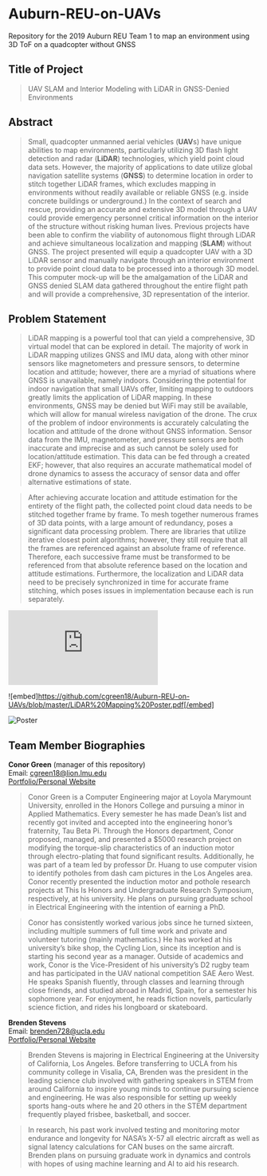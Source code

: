 # Auburn-REU-on-UAVs
Repository for the 2019 Auburn REU Team 1 to map an environment using 3D ToF on a quadcopter without GNSS

## Title of Project
> UAV SLAM and Interior Modeling with LiDAR in GNSS-Denied Environments

## Abstract
>   Small, quadcopter unmanned aerial vehicles (**UAV**s) have unique abilities to map environments, particularly utilizing 3D flash light detection and radar (**LiDAR**) technologies, which yield point cloud data sets. However, the majority of applications to date utilize global navigation satellite systems (**GNSS**) to determine location in order to stitch together LiDAR frames, which excludes mapping in environments without readily available or reliable GNSS (e.g. inside concrete buildings or underground.) In the context of search and rescue, providing an accurate and extensive 3D model through a UAV could provide emergency personnel critical information on the interior of the structure without risking human lives. Previous projects have been able to confirm the viability of autonomous flight through LiDAR and achieve simultaneous localization and mapping (**SLAM**) without GNSS. The project presented will equip a quadcopter UAV with a 3D LiDAR sensor and manually navigate through an interior environment to provide point cloud data to be processed into a thorough 3D model. This computer mock-up will be the amalgamation of the LiDAR and GNSS denied SLAM data gathered throughout the entire flight path and will provide a comprehensive, 3D representation of the interior.

## Problem Statement
>   LiDAR mapping is a powerful tool that can yield a comprehensive, 3D virtual model that can be explored in detail. The majority of work in LiDAR mapping utilizes GNSS and IMU data, along with other minor sensors like magnetometers and pressure sensors, to determine location and attitude; however, there are a myriad of situations where GNSS is unavailable, namely indoors. Considering the potential for indoor navigation that small UAVs offer, limiting mapping to outdoors greatly limits the application of LiDAR mapping. In these environments, GNSS may be denied but WiFi may still be available, which will allow for manual wireless navigation of the drone. The crux of the problem of indoor environments is accurately calculating the location and attitude of the drone without GNSS information. Sensor data from the IMU, magnetometer, and pressure sensors are both inaccurate and imprecise and as such cannot be solely used for location/attitude estimation. This data can be fed through a created EKF; however, that also requires an accurate mathematical model of drone dynamics to assess the accuracy of sensor data and offer alternative estimations of state. 

>   After achieving accurate location and attitude estimation for the entirety of the flight path, the collected point cloud data needs to be stitched together frame by frame. To mesh together numerous frames of 3D data points, with a large amount of redundancy, poses a significant data processing problem. There are libraries that utilize iterative closest point algorithms; however, they still require that all the frames are referenced against an absolute frame of reference. Therefore, each successive frame must be transformed to be referenced from that absolute reference based on the location and attitude estimations. Furthermore, the localization and LiDAR data need to be precisely synchronized in time for accurate frame stitching, which poses issues in implementation because each is run separately.

![Poster](https://github.com/cgreen18/Auburn-REU-on-UAVs/blob/master/LiDAR%20Mapping%20Poster.pdf)

![embed]https://github.com/cgreen18/Auburn-REU-on-UAVs/blob/master/LiDAR%20Mapping%20Poster.pdf[/embed]

![Poster](https://github.com/cgreen18/Auburn-REU-on-UAVs/blob/master/LiDAR%20Mapping%20Poster.jpg)

## Team Member Biographies
**Conor Green** (manager of this repository)\
Email: cgreen18@lion.lmu.edu\
[Portfolio/Personal Website](https://greenpage.lmu.build)

> Conor Green is a Computer Engineering major at Loyola Marymount University, enrolled in the Honors College and pursuing a minor in Applied Mathematics. Every semester he has made Dean’s list and recently got invited and accepted into the engineering honor’s fraternity, Tau Beta Pi. Through the Honors department, Conor proposed, managed, and presented a $5000 research project on modifying the torque-slip characteristics of an induction motor through electro-plating that found significant results. Additionally, he was part of a team led by professor Dr. Huang to use computer vision to identify potholes from dash cam pictures in the Los Angeles area. Conor recently presented the induction motor and pothole research projects at This Is Honors and Undergraduate Research Symposium, respectively, at his university. He plans on pursuing graduate school in Electrical Engineering with the intention of earning a PhD.

> Conor has consistently worked various jobs since he turned sixteen, including multiple summers of full time work and private and volunteer tutoring (mainly mathematics.) He has worked at his university’s bike shop, the Cycling Lion, since its inception and is starting his second year as a manager. Outside of academics and work, Conor is the Vice-President of his university’s D2 rugby team and has participated in the UAV national competition SAE Aero West. He speaks Spanish fluently, through classes and learning through close friends, and studied abroad in Madrid, Spain, for a semester his sophomore year. For enjoyment, he reads fiction novels, particularly science fiction, and rides his longboard or skateboard.


**Brenden Stevens**\
Email: brenden728@ucla.edu\
[Portfolio/Personal Website](https://brenden728.wixsite.com/sbrenden)

> Brenden Stevens is majoring in Electrical Engineering at the University of California, Los Angeles. Before transferring to UCLA from his community college in Visalia, CA, Brenden was the president in the leading science club involved with gathering speakers in STEM from around California to inspire young minds to continue pursuing science and engineering. He was also responsible for setting up weekly sports hang-outs where he and 20 others in the STEM department frequently played frisbee, basketball, and soccer. 

> In research, his past work involved testing and monitoring motor endurance and longevity for NASA’s X-57 all electric aircraft as well as signal latency calculations for CAN buses on the same aircraft. Brenden plans on pursuing graduate work in dynamics and controls with hopes of using machine learning and AI to aid his research. 
